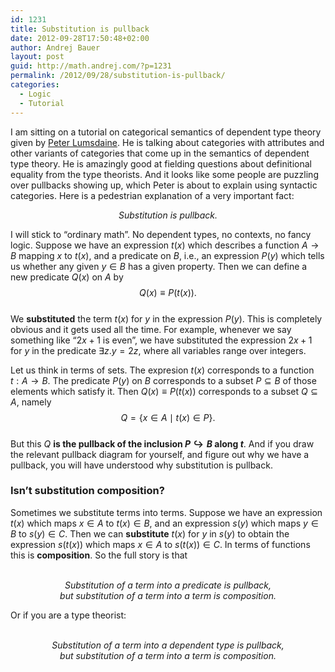 ```yaml
---
id: 1231
title: Substitution is pullback
date: 2012-09-28T17:50:48+02:00
author: Andrej Bauer
layout: post
guid: http://math.andrej.com/?p=1231
permalink: /2012/09/28/substitution-is-pullback/
categories:
  - Logic
  - Tutorial
---
```

I am sitting on a tutorial on categorical semantics of dependent type theory given by [Peter Lumsdaine](http://mathstat.dal.ca/~p.l.lumsdaine/). He is talking about categories with attributes and other variants of categories that come up in the semantics of dependent type theory. He is amazingly good at fielding questions about definitional equality from the type theorists. And it looks like some people are puzzling over pullbacks showing up, which Peter is about to explain using syntactic categories. Here is a pedestrian explanation of a very important fact:

<center>
  <i>Substitution is pullback.</i>
</center>

<!--more-->

I will stick to &#8220;ordinary math&#8221;. No dependent types, no contexts, no fancy logic. Suppose we have an expression $t(x)$ which describes a function $A \to B$ mapping $x$ to $t(x)$, and a predicate on $B$, i.e., an expression $P(y)$ which tells us whether any given $y \in B$ has a given property. Then we can define a new predicate $Q(x)$ on $A$ by  
$$Q(x) \equiv P(t(x)).$$  
We **substituted** the term $t(x)$ for $y$ in the expression $P(y)$. This is completely obvious and it gets used all the time. For example, whenever we say something like &#8220;$2 x + 1$ is even&#8221;, we have substituted the expression $2 x + 1$ for $y$ in the predicate $\exists z . y = 2 z$, where all variables range over integers.

Let us think in terms of sets. The expresion $t(x)$ corresponds to a function $t : A \to B$. The predicate $P(y)$ on $B$ corresponds to a subset $P \subseteq B$ of those elements which satisfy it. Then $Q(x) \equiv P(t(x))$ corresponds to a subset $Q \subseteq A$, namely  
$$Q = \lbrace x \in A \mid t(x) \in P \rbrace.$$  
But this $Q$ **is the pullback of the inclusion $P \hookrightarrow B$ along $t$**. And if you draw the relevant pullback diagram for yourself, and figure out why we have a pullback, you will have understood why substitution is pullback.

### Isn&#8217;t substitution composition?

Sometimes we substitute terms into terms. Suppose we have an expression $t(x)$ which maps $x \in A$ to $t(x) \in B$, and an expression $s(y)$ which maps $y \in B$ to $s(y) \in C$. Then we can **substitute** $t(x)$ for $y$ in $s(y)$ to obtain the expression $s(t(x))$ which maps $x \in A$ to $s(t(x)) \in C$. In terms of functions this is **composition**. So the full story is that  


<center>
  <br /> <i>Substitution of a term into a predicate is pullback,<br /> but substitution of a term into a term is composition.</i><br />
</center>

  
Or if you are a type theorist:  


<center>
  <br /> <i>Substitution of a term into a dependent type is pullback,<br /> but substitution of a term into a term is composition.</i><br />
</center>
